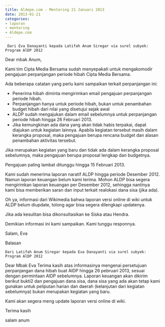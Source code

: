 ```yaml
---
title: Aldepe.com - Mentoring 21 Januari 2013 
date: 2013-01-21
categories:
- laporan
- mentoring
- Aldepe.com
---
```


     Dari Eva Danayanti kepada Latifah Anum Siregar via surel subyek: Program AlDP 2012

Dear mbak Anum,

Kami tim Cipta Media Bersama sudah menyepakati untuk mengakomodir pengajuan perpanjangan periode hibah 
Cipta Media Bersama.

Ada beberapa catatan yang perlu kami sampaikan terkait perpanjangan ini:
* Penerima hibah diminta mengirimkan email pengajuan perpanjangan periode hibah.
* Perpanjangan hanya untuk periode hibah, bukan untuk penambahan budget hibah dari nilai yang disetujui sejak awal
* ALDP sudah mengajukan dalam email sebelumnya untuk perpanjangan periode hibah hingga 26 Februari 2013.
* Jika kemungkinan ada dana yang akan tidak habis terpakai, dapat diajukan untuk kegiatan lainnya. Apabila kegiatan tersebut masih 
dalam kerangka proposal, maka pengajuan berupa rencana budget dan alasan penambahan aktivitas tersebut. 

Jika merupakan kegiatan yang baru dan tidak ada dalam kerangka proposal sebelumnya, maka pengajuan berupa proposal lengkap 
dan budgetnya. 

Pengajuan paling lambat ditunggu hingga 15 Februari 2013.

Kami sudah menerima laporan naratif ALDP hingga periode Desember 2012. Namun laporan keuangan belum kami terima. 
Mohon ALDP bisa segera mengirimkan laporan keuangan per Desember 2012, sehingga nantinya kami bisa memberikan saran dan 
input terkait realokasi dana sisa (jika ada).

Oh ya, informasi dari Wikimedia bahwa laporan versi online di wiki untuk ALDP belum diupdate, tolong agar bisa segera 
dilengkapi updatenya. 

Jika ada kesulitan bisa dikonsultasikan ke Siska atau Hendra.

Demikian informasi ini kami sampaikan. Kami tunggu responnya.

Salam,
Eva

Balasan

    Dari Latifah Anum Siregar kepada Eva Danayanti via surel subyek: Program AlDP 2012

Dear Mbak Eva
Terima kasih atas informasinya mengenai persetujuan perpanjangan dana hibah buat AlDP hingga 26 pebruari 2013, 
sesuai dengan permintaan AlDP sebelumnya. 
Laporan keuangan akan dikirim berikut bukti2 dan pengajuan dana sisa, dana sisa yang ada akan tetap 
kami gunakan untuk peliputan harian dan daerah (kelanjutan dari kegiatan sebelumnya) bukan merupakan 
kegiatan yang baru.

Kami akan segera meng update laporan versi online di wiki.

Terima kasih

salam
anum

